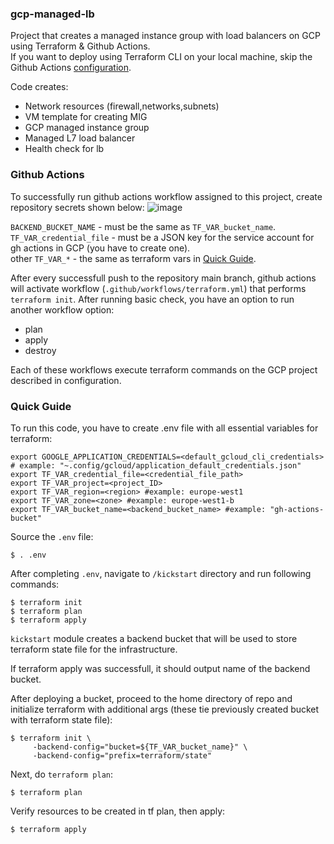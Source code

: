 ### gcp-managed-lb
Project that creates a managed instance group with load balancers on GCP using Terraform & Github Actions. <br>
If you want to deploy using Terraform CLI on your local machine, skip the Github Actions [configuration](#github-actions).

Code creates:
- Network resources (firewall,networks,subnets)
- VM template for creating MIG
- GCP managed instance group
- Managed L7 load balancer
- Health check for lb

### Github Actions
To successfully run github actions workflow assigned to this project, create repository secrets shown below:
![image](https://github.com/tomek-skrond/gcp-managed-lb/assets/58492207/4f63b809-36a8-41bd-ba94-372aab118080)

`BACKEND_BUCKET_NAME` - must be the same as `TF_VAR_bucket_name`.<br>
`TF_VAR_credential_file` - must be a JSON key for the service account for gh actions in GCP (you have to create one). <br>
other `TF_VAR_*` - the same as terraform vars in [Quick Guide](#quick-guide). <br>

After every successfull push to the repository main branch, github actions will activate workflow (`.github/workflows/terraform.yml`) that performs `terraform init`. After running basic check, you have an option to run another workflow option:
- plan
- apply
- destroy

Each of these workflows execute terraform commands on the GCP project described in configuration.

### Quick Guide
To run this code, you have to create .env file with all essential variables for terraform:
```
export GOOGLE_APPLICATION_CREDENTIALS=<default_gcloud_cli_credentials> # example: "~.config/gcloud/application_default_credentials.json"
export TF_VAR_credential_file=<credential_file_path>
export TF_VAR_project=<project_ID>
export TF_VAR_region=<region> #example: europe-west1
export TF_VAR_zone=<zone> #example: europe-west1-b
export TF_VAR_bucket_name=<backend_bucket_name> #example: "gh-actions-bucket"
```

Source the `.env` file:
```
$ . .env
```

After completing `.env`, navigate to `/kickstart` directory and run following commands:
```
$ terraform init
$ terraform plan
$ terraform apply
```
`kickstart` module creates a backend bucket that will be used to store terraform state file for the infrastructure.

If terraform apply was successfull, it should output name of the backend bucket. <br>

After deploying a bucket, proceed to the home directory of repo and initialize terraform with additional args (these tie previously created bucket with terraform state file):
```
$ terraform init \
     -backend-config="bucket=${TF_VAR_bucket_name}" \
     -backend-config="prefix=terraform/state"
```

Next, do `terraform plan`:
```
$ terraform plan
```

Verify resources to be created in tf plan, then apply:
```
$ terraform apply
```
